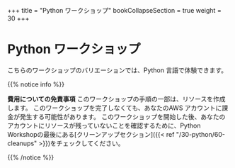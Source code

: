 +++
title = "Python ワークショップ"
bookCollapseSection = true
weight = 30
+++

# Python ワークショップ

こちらのワークショップのバリエーションでは、Python 言語で体験できます。

{{% notice info %}}

**費用についての免責事項** このワークショップの手順の一部は、リソースを作成します。
このワークショップを完了しなくても、あなたのAWS アカウントに課金が発生する可能性があります。
このワークショップを開始した後、あなたのアカウントにリソースが残っていないことを確認するために、Python Workshopの最後にある[クリーンアップセクション]({{< ref "/30-python/60-cleanups" >}})をチェックしてください。

{{% /notice %}}
